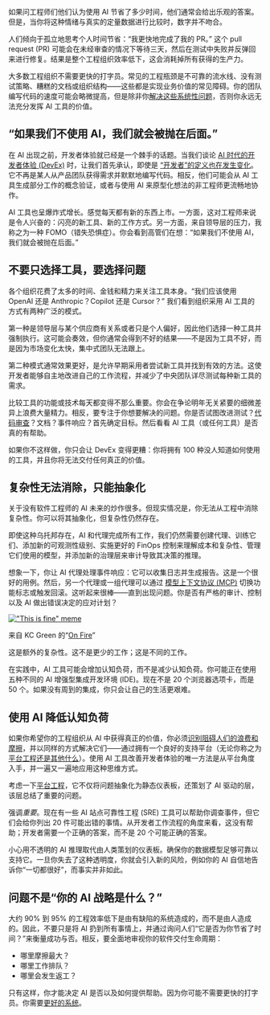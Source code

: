 如果问工程师们他们认为使用 AI 节省了多少时间，他们通常会给出乐观的答案。但是，当你将这种情绪与真实的定量数据进行比较时，数字并不吻合。

人们倾向于孤立地思考个人时间节省：“我更快地完成了我的 PR。” 这个 pull request (PR) 可能会在未经审查的情况下等待三天，然后在测试中失败并反弹回来进行修复。结果是整个工程组织效率低下，这会消耗掉所有获得的生产力。

大多数工程组织不需要更快的打字员。常见的工程瓶颈是不可靠的流水线、没有测试策略、糟糕的文档或组织结构——这些都是实现业务价值的常见障碍。你的团队编写代码的速度可能会略微提高，但是除非你[解决这些系统性问题](https://www.aviator.co/?utm_source=tns&utm_medium=content&utm_campaign=q2-2025-tns-article-2-aviator-home&utm_term=net-new&utm_content=awareness)，否则你永远无法充分发挥 AI 工具的价值。

## “如果我们不使用 AI，我们就会被抛在后面。”

在 AI 出现之前，开发者体验就已经是一个棘手的话题。当我们谈论 [AI 时代的开发者体验 (DevEx)](https://thenewstack.io/how-to-think-about-devex-when-ai-writes-the-code/) 时，让我们首先承认，即使是 [“开发者”的定义也在发生变化](https://www.aviator.co/blog/software-engineering-ai-2027/?utm_source=tns&utm_medium=content&utm_campaign=q2-2025-tns-article-engineering-2027&utm_term=net-new&utm_content=awareness)。它不再是某人从产品团队获得需求并默默地编写代码。相反，他们可能会从 AI 工具生成部分工作的概念验证，或者与使用 AI 来原型化想法的非工程师更流畅地协作。

AI 工具也呈爆炸式增长。感觉每天都有新的东西上市。一方面，这对工程师来说是令人兴奋的：闪亮的新工具、新的工作方式。另一方面，来自领导层的压力，我称之为一种 FOMO（错失恐惧症）。你会看到高管们在想：“如果我们不使用 AI，我们就会被抛在后面。”

## 不要只选择工具，要选择问题

各个组织花费了太多的时间、金钱和精力来关注工具本身。“我们应该使用 OpenAI 还是 Anthropic？Copilot 还是 Cursor？” 我们看到组织采用 AI 工具的方式有两种广泛的模式。

第一种是领导层与某个供应商有关系或者只是个人偏好，因此他们选择一种工具并强制执行。这可能会奏效，但你通常会得到不好的结果——不是因为工具不好，而是因为市场变化太快，集中式团队无法跟上。

第二种模式通常效果更好，是允许早期采用者尝试新工具并找到有效的方法。这使开发者能够自主地改进自己的工作流程，并减少了中央团队详尽测试每种新工具的需求。

比较工具的功能或技术每天都变得不那么重要。你会在争论明年无关紧要的细微差异上浪费大量精力。相反，要专注于你想要解决的问题。你是否试图改进测试？[代码审查](https://www.aviator.co/flexreview?utm_source=tns&utm_medium=content&utm_campaign=q2-2025-tns-article-4-flexreview&utm_term=net-new&utm_content=awareness)？文档？事件响应？首先确定目标。然后看看 AI 工具（或任何工具）是否真的有帮助。

如果你不这样做，你只会让 DevEx 变得更糟：你将拥有 100 种没人知道如何使用的工具，并且你将无法交付任何真正的价值。

## 复杂性无法消除，只能抽象化

关于没有软件工程师的 AI 未来的炒作很多。但现实情况是，你无法从工程中消除复杂性。你可以将其抽象化，但复杂性仍然存在。

即使这种乌托邦存在，AI 和代理完成所有工作，我们仍然需要创建代理、训练它们、添加新的可观测性级别、实施更好的 FinOps 控制来理解成本和复杂性、管理它们使用的模型，并添加新的治理层来审计导致其决策的推理。

想象一下，你让 AI 代理处理事件响应：它可以收集日志并生成报告。这是一个很好的用例。然后，另一个代理或一组代理可以通过 [模型上下文协议 (MCP)](https://thenewstack.io/model-context-protocol-a-primer-for-the-developers/) 切换功能标志或触发回滚。这听起来很棒——直到出现问题。你是否有严格的审计、控制以及 AI 做出错误决定的应对计划？

[!["This is fine" meme](https://cdn.thenewstack.io/media/2025/07/f65692c0-this-is-fine.png)](https://cdn.thenewstack.io/media/2025/07/f65692c0-this-is-fine.png)

来自 KC Green 的“[On Fire](https://gunshowcomic.com/648)”

这是额外的复杂性。这不是更少的工作；这是不同的工作。

在实践中，AI 工具可能会增加认知负荷，而不是减少认知负荷。你可能正在使用五种不同的 AI 增强型集成开发环境 (IDE)。现在不是 20 个浏览器选项卡，而是 50 个。如果没有周到的集成，你只会让自己的生活更艰难。

## 使用 AI 降低认知负荷

如果你希望你的工程组织从 AI 中获得真正的价值，你必须[识别阻碍人们的浪费和摩擦](https://www.aviator.co/?utm_source=tns&utm_medium=content&utm_campaign=q2-2025-tns-article-2-aviator-home&utm_term=net-new&utm_content=awareness)，并以同样的方式解决它们——通过拥有一个良好的支持平台（无论你称之为[平台工程还是其他什么](https://thenewstack.io/platform-engineering-vs-devops-misses-the-point/)）。使用 AI 工具改善开发者体验的唯一方法是从平台角度入手，并一遍又一遍地应用这种思维方式。

考虑一下[平台工程](https://thenewstack.io/platform-engineering/)，它不仅将问题抽象化为静态仪表板，还策划了 AI 驱动的层，该层总结了重要的问题。

强调*重要*。现在有一些 AI 站点可靠性工程 (SRE) 工具可以帮助你调查事件，但它们会给你列出 20 件可能出错的事情。从开发者工作流程的角度来看，这没有帮助；开发者需要一个正确的答案，而不是 20 个可能正确的答案。

小心用不透明的 AI 推理取代由人类策划的仪表板。确保你的数据模型足够可靠以支持它。一旦你失去了这种透明度，你就会引入新的风险，例如你的 AI 自信地告诉你“一切都很好”，而事实并非如此。

## 问题不是“你的 AI 战略是什么？”

大约 90% 到 95% 的工程效率低下是由有缺陷的系统造成的，而不是由人造成的。因此，不要只是将 AI 扔到所有事情上，并通过询问人们“它是否为你节省了时间？”来衡量成功与否。相反，要全面地审视你的软件交付生命周期：

* 哪里摩擦最大？
* 哪里工作排队？
* 哪里会发生返工？

只有这样，你才能决定 AI 是否以及如何提供帮助。因为你可能不需要更快的打字员。你需要[更好的系统](https://www.aviator.co/?utm_source=tns&utm_medium=content&utm_campaign=q2-2025-tns-article-2-aviator-home&utm_term=net-new&utm_content=awareness)。
